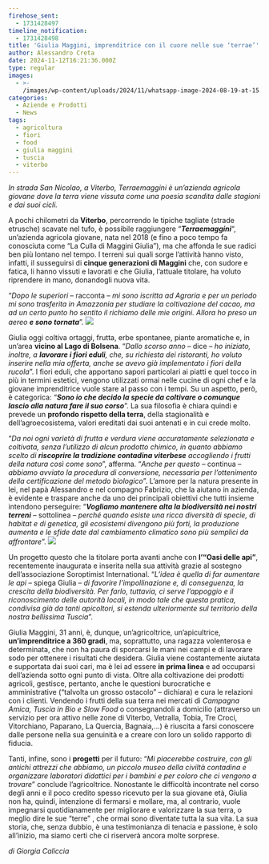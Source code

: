 ```yaml
---
firehose_sent:
  - 1731428497
timeline_notification:
  - 1731428498
title: 'Giulia Maggini, imprenditrice con il cuore nelle sue ‘terrae’'
author: Alessandro Creta
date: 2024-11-12T16:21:36.000Z
type: regular
images:
  - >-
    /images/wp-content/uploads/2024/11/whatsapp-image-2024-08-19-at-15.40.01.webp
categories:
  - Aziende e Prodotti
  - News
tags:
  - agricoltura
  - fiori
  - food
  - giulia maggini
  - tuscia
  - viterbo
---
```


*In strada San Nicolao, a Viterbo, Terraemaggini è un’azienda agricola giovane dove la terra viene vissuta come una poesia scandita dalle stagioni e dai suoi cicli.*

A pochi chilometri da **Viterbo**, percorrendo le tipiche tagliate (strade etrusche) scavate nel tufo, è possibile raggiungere “***Terraemaggini***“, un’azienda agricola giovane, nata nel 2018 (e fino a poco tempo fa conosciuta come “La Culla di Maggini Giulia”), ma che affonda le sue radici ben più lontano nel tempo. I terreni sui quali sorge l’attività hanno visto, infatti, il susseguirsi di **cinque generazioni di Maggini** che, con sudore e fatica, li hanno vissuti e lavorati e che Giulia, l’attuale titolare, ha voluto riprendere in mano, donandogli nuova vita.

“*Dopo le superiori* – racconta – *mi sono iscritta ad Agraria e per un periodo mi sono trasferita in Amazzonia per studiare la coltivazione del cacao, ma ad un certo punto ho sentito il richiamo delle mie origini. Allora ho preso un aereo **e sono tornata***”.
![](/images/wp-content/uploads/2024/11/unknown-1.webp)

Giulia oggi coltiva ortaggi, frutta, erbe spontanee, piante aromatiche e, in un’area **vicino al Lago di Bolsena**. “*Dallo scorso anno* – dice – *ho iniziato, inoltre, a **lavorare i fiori eduli**, che, su richiesta dei ristoranti, ho voluto inserire nella mia offerta, anche se avevo già implementato i fiori della rucola*”. I fiori eduli, che apportano sapori particolari ai piatti e quel tocco in più in termini estetici, vengono utilizzati ormai nelle cucine di ogni chef e la giovane imprenditrice vuole stare al passo con i tempi. Su un aspetto, però, è categorica: “***Sono io che decido la specie da coltivare o comunque lascio alla natura fare il suo corso***”. La sua filosofia è chiara quindi e prevede un **profondo rispetto della terra**, della stagionalità e dell’agroecosistema, valori ereditati dai suoi antenati e in cui crede molto.

“*Da noi ogni varietà di frutta e verdura viene accuratamente selezionata e coltivata, senza l’utilizzo di alcun prodotto chimico, in quanto abbiamo scelto di **riscoprire la tradizione contadina viterbese** accogliendo i frutti della natura così come sono*”, afferma. “*Anche per questo* – continua – *abbiamo avviato la procedura di conversione, necessaria per l’ottenimento della certificazione del metodo biologico*”. L’amore per la natura presente in lei, nel papà Alessandro e nel compagno Fabrizio, che la aiutano in azienda, è evidente e traspare anche da uno dei principali obiettivi che tutti insieme intendono perseguire: “***Vogliamo mantenere alta la biodiversità nei nostri terreni*** – sottolinea – *perché quando esiste una ricca diversità di specie, di habitat e di genetica, gli ecosistemi divengono più forti, la produzione aumenta e le sfide date dal cambiamento climatico sono più semplici da affrontare*”.
![](/images/wp-content/uploads/2024/11/unknown-2.webp)

Un progetto questo che la titolare porta avanti anche con **l’“Oasi delle api”**, recentemente inaugurata e inserita nella sua attività grazie al sostegno dell’associazione Soroptimist International. “*L’idea è quella di far aumentare le api* – spiega Giulia – *di favorire l’impollinazione e, di conseguenza, la crescita della biodiversità. Per farlo, tuttavia, ci serve l’appoggio e il riconoscimento delle autorità locali, in modo tale che questa pratica, condivisa già da tanti apicoltori, si estenda ulteriormente sul territorio della nostra bellissima Tuscia*”.

Giulia Maggini, 31 anni, è, dunque, un’agricoltrice, un’apicultrice, **un’imprenditrice a 360 gradi**, ma, soprattutto, una ragazza volenterosa e determinata, che non ha paura di sporcarsi le mani nei campi e di lavorare sodo per ottenere i risultati che desidera. Giulia viene costantemente aiutata e supportata dai suoi cari, ma è lei ad essere **in prima linea** e ad occuparsi dell’azienda sotto ogni punto di vista. Oltre alla coltivazione dei prodotti agricoli, gestisce, pertanto, anche le questioni burocratiche e amministrative (“talvolta un grosso ostacolo” – dichiara) e cura le relazioni con i clienti. Vendendo i frutti della sua terra nei mercati di *Campagna Amica, Tuscia in Bio e Slow Food* o consegnandoli a domicilio (attraverso un servizio per ora attivo nelle zone di Viterbo, Vetralla, Tobia, Tre Croci, Vitorchiano, Paparano, La Quercia, Bagnaia,…) è riuscita a farsi conoscere dalle persone nella sua genuinità e a creare con loro un solido rapporto di fiducia.

Tanti, infine, sono i **progetti** per il futuro: “*Mi piacerebbe costruire, con gli antichi attrezzi che abbiamo, un piccolo museo della civiltà contadina e organizzare laboratori didattici per i bambini e per coloro che ci vengono a trovare*” conclude l’agricoltrice. Nonostante le difficoltà incontrate nel corso degli anni e il poco credito spesso ricevuto per la sua giovane età, Giulia non ha, quindi, intenzione di fermarsi e mollare, ma, al contrario, vuole impegnarsi quotidianamente per migliorare e valorizzare la sua terra, o meglio dire le sue “terre” , che ormai sono diventate tutta la sua vita. La sua storia, che, senza dubbio, è una testimonianza di tenacia e passione, è solo all’inizio, ma siamo certi che ci riserverà ancora molte sorprese.

*di Giorgia Caliccia*

